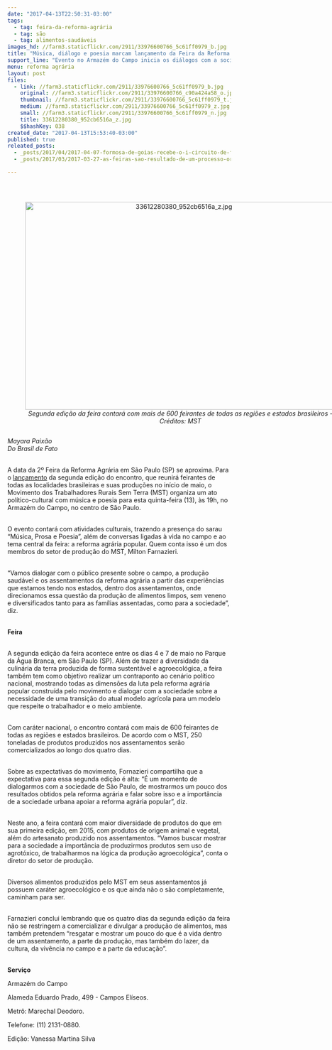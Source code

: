 ```yaml
---
date: "2017-04-13T22:50:31-03:00"
tags:
  - tag: feira-da-reforma-agrária
  - tag: são
  - tag: alimentos-saudáveis
images_hd: //farm3.staticflickr.com/2911/33976600766_5c61ff0979_b.jpg
title: "Música, diálogo e poesia marcam lançamento da Feira da Reforma Agrária nesta quinta"
support_line: "Evento no Armazém do Campo inicia os diálogos com a sociedade paulistana sobre a feira, que acontecerá no início de maio"
menu: reforma agrária
layout: post
files:
  - link: //farm3.staticflickr.com/2911/33976600766_5c61ff0979_b.jpg
    original: //farm3.staticflickr.com/2911/33976600766_c90a424a58_o.jpg
    thumbnail: //farm3.staticflickr.com/2911/33976600766_5c61ff0979_t.jpg
    medium: //farm3.staticflickr.com/2911/33976600766_5c61ff0979_z.jpg
    small: //farm3.staticflickr.com/2911/33976600766_5c61ff0979_n.jpg
    title: 33612280380_952cb6516a_z.jpg
    $$hashKey: 038
created_date: "2017-04-13T15:53:40-03:00"
published: true
releated_posts:
  - _posts/2017/04/2017-04-07-formosa-de-goias-recebe-o-i-circuito-de-feiras-e-mostras-culturais-da-reforma-agraria-do-dfe.md
  - _posts/2017/03/2017-03-27-as-feiras-sao-resultado-de-um-processo-organizativo-do-mst-e-um-traco-muito-forte-da-cultura-do-nosso-povo.md

---
```

<p>&nbsp;</p>

<div style="text-align:center">
<figure class="image" style="display:inline-block"><img alt="33612280380_952cb6516a_z.jpg" height="468" src="//farm3.staticflickr.com/2911/33976600766_5c61ff0979_b.jpg" width="700" />
<figcaption><em>Segunda edi&ccedil;&atilde;o da feira contar&aacute; com mais de 600 feirantes de todas as regi&otilde;es e estados brasileiros - Cr&eacute;ditos: MST</em></figcaption>
</figure>
</div>

<p><em>Mayara Paix&atilde;o<br />
Do Brasil de Fato</em>&nbsp;</p>

<p><br />
A data da 2&ordm; Feira da Reforma Agr&aacute;ria em S&atilde;o Paulo (SP) se aproxima. Para o <a href="https://www.facebook.com/events/1258820754186440/">lan&ccedil;amento</a> da segunda edi&ccedil;&atilde;o do encontro, que reunir&aacute; feirantes de todas as localidades brasileiras e suas produ&ccedil;&otilde;es no in&iacute;cio de maio, o Movimento dos Trabalhadores Rurais Sem Terra (MST) organiza um ato pol&iacute;tico-cultural com m&uacute;sica e poesia para esta quinta-feira (13), &agrave;s 19h, no Armaz&eacute;m do Campo, no centro de S&atilde;o Paulo.</p>

<p><br />
O evento contar&aacute; com atividades culturais, trazendo a presen&ccedil;a do sarau &ldquo;M&uacute;sica, Prosa e Poesia&rdquo;, al&eacute;m de conversas ligadas &agrave; vida no campo e ao tema central da feira: a reforma agr&aacute;ria popular. Quem conta isso &eacute; um dos membros do setor de produ&ccedil;&atilde;o do MST, Milton Farnazieri.</p>

<p><br />
&ldquo;Vamos dialogar com o p&uacute;blico presente sobre o campo, a produ&ccedil;&atilde;o saud&aacute;vel e os assentamentos da reforma agr&aacute;ria a partir das experi&ecirc;ncias que estamos tendo nos estados, dentro dos assentamentos, onde direcionamos essa quest&atilde;o da produ&ccedil;&atilde;o de alimentos limpos, sem veneno e diversificados tanto para as fam&iacute;lias assentadas, como para a sociedade&rdquo;, diz.</p>

<p><br />
<strong>Feira</strong></p>

<p><br />
A segunda edi&ccedil;&atilde;o da feira acontece entre os dias 4 e 7 de maio no Parque da &Aacute;gua Branca, em S&atilde;o Paulo (SP). Al&eacute;m de trazer a diversidade da culin&aacute;ria da terra produzida de forma sustent&aacute;vel e agroecol&oacute;gica, a feira tamb&eacute;m tem como objetivo realizar um contraponto ao cen&aacute;rio pol&iacute;tico nacional, mostrando todas as dimens&otilde;es da luta pela reforma agr&aacute;ria popular constru&iacute;da pelo movimento e dialogar com a sociedade sobre a necessidade de uma transi&ccedil;&atilde;o do atual modelo agr&iacute;cola para um modelo que respeite o trabalhador e o meio ambiente.</p>

<p><br />
Com car&aacute;ter nacional, o encontro contar&aacute; com mais de 600 feirantes de todas as regi&otilde;es e estados brasileiros. De acordo com o MST, 250 toneladas de produtos produzidos nos assentamentos ser&atilde;o comercializados ao longo dos quatro dias.</p>

<p><br />
Sobre as expectativas do movimento, Fornazieri compartilha que a expectativa para essa segunda edi&ccedil;&atilde;o &eacute; alta: &ldquo;&Eacute; um momento de dialogarmos com a sociedade de S&atilde;o Paulo, de mostrarmos um pouco dos resultados obtidos pela reforma agr&aacute;ria e falar sobre isso e a import&acirc;ncia de a sociedade urbana apoiar a reforma agr&aacute;ria popular&rdquo;, diz.</p>

<p><br />
Neste ano, a feira contar&aacute; com maior diversidade de produtos do que em sua primeira edi&ccedil;&atilde;o, em 2015, com produtos de origem animal e vegetal, al&eacute;m do artesanato produzido nos assentamentos. &ldquo;Vamos buscar mostrar para a sociedade a import&acirc;ncia de produzirmos produtos sem uso de agrot&oacute;xico, de trabalharmos na l&oacute;gica da produ&ccedil;&atilde;o agroecol&oacute;gica&rdquo;, conta o diretor do setor de produ&ccedil;&atilde;o.</p>

<p><br />
Diversos alimentos produzidos pelo MST em seus assentamentos j&aacute; possuem car&aacute;ter agroecol&oacute;gico e os que ainda n&atilde;o o s&atilde;o completamente, caminham para ser.</p>

<p><br />
Farnazieri conclui lembrando que os quatro dias da segunda edi&ccedil;&atilde;o da feira n&atilde;o se restringem a comercializar e divulgar a produ&ccedil;&atilde;o de alimentos, mas tamb&eacute;m pretendem &ldquo;resgatar e mostrar um pouco do que &eacute; a vida dentro de um assentamento, a parte da produ&ccedil;&atilde;o, mas tamb&eacute;m do lazer, da cultura, da viv&ecirc;ncia no campo e a parte da educa&ccedil;&atilde;o&rdquo;.</p>

<p><br />
<strong>Servi&ccedil;o</strong></p>

<p>Armaz&eacute;m do Campo</p>

<p>Alameda Eduardo Prado, 499 - Campos El&iacute;seos.</p>

<p>Metr&ocirc;: Marechal Deodoro.</p>

<p>Telefone: (11) 2131-0880.</p>

<p>Edi&ccedil;&atilde;o: Vanessa Martina Silva</p>
